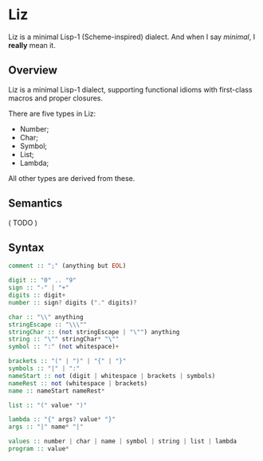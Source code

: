 # Liz

Liz is a minimal Lisp-1 (Scheme-inspired) dialect. And when I say *minimal*, I **really** mean it.


## Overview

Liz is a minimal Lisp-1 dialect, supporting functional idioms with first-class macros and
proper closures.

There are five types in Liz:

- Number;
- Char;
- Symbol;
- List;
- Lambda;

All other types are derived from these.


## Semantics

( TODO )

## Syntax

```hs
comment :: ";" (anything but EOL)

digit :: "0" .. "9"
sign :: "-" | "+"
digits :: digit+
number :: sign? digits ("." digits)?

char :: "\\" anything
stringEscape :: "\\\""
stringChar :: (not stringEscape | "\"") anything
string :: "\"" stringChar* "\""
symbol :: ":" (not whitespace)+

brackets :: "(" | ")" | "{" | "}"
symbols :: "|" | ":"
nameStart :: not (digit | whitespace | brackets | symbols)
nameRest :: not (whitespace | brackets)
name :: nameStart nameRest*

list :: "(" value* ")"

lambda :: "{" args? value* "}"
args :: "|" name* "|"

values :: number | char | name | symbol | string | list | lambda
program :: value*
```
